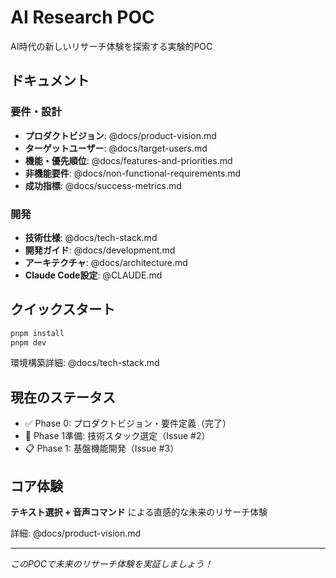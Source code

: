 # AI Research POC

AI時代の新しいリサーチ体験を探索する実験的POC

## ドキュメント

### 要件・設計
- **プロダクトビジョン**: @docs/product-vision.md
- **ターゲットユーザー**: @docs/target-users.md
- **機能・優先順位**: @docs/features-and-priorities.md
- **非機能要件**: @docs/non-functional-requirements.md
- **成功指標**: @docs/success-metrics.md

### 開発
- **技術仕様**: @docs/tech-stack.md
- **開発ガイド**: @docs/development.md
- **アーキテクチャ**: @docs/architecture.md
- **Claude Code設定**: @CLAUDE.md

## クイックスタート

```bash
pnpm install
pnpm dev
```

環境構築詳細: @docs/tech-stack.md

## 現在のステータス

- ✅ Phase 0: プロダクトビジョン・要件定義（完了）
- 🔄 Phase 1準備: 技術スタック選定（Issue #2）
- 📋 Phase 1: 基盤機能開発（Issue #3）

## コア体験

**テキスト選択 + 音声コマンド** による直感的な未来のリサーチ体験

詳細: @docs/product-vision.md

---

*このPOCで未来のリサーチ体験を実証しましょう！*